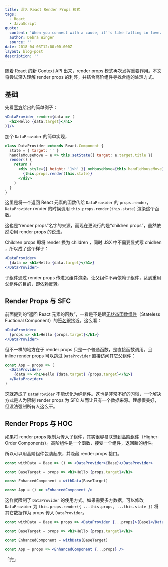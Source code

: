 ```yaml
---
title: 深入 React Render Props 模式
tags:
  - React
  - JavaScript
quote:
  content: 'When you connect with a cause, it''s like falling in love.'
  author: Debra Winger
  source: ''
date: 2018-04-03T12:00:00.000Z
layout: blog-post
description: ''
---
```


随着 React 的新 Context API 出来，render props 模式再次发挥重要作用。本文将尝试深入理解 render props 的利弊，并结合高阶组件寻找合适的处理方式。

## 基础

先看[官方](https://reactjs.org/docs/render-props.html)给出的简单例子：

```jsx
<DataProvider render={data => (
  <h1>Hello {data.target}</h1>
)}/>
```

加个 `DataProvider` 的简单实现，

```jsx
class DataProvider extends React.Component {
  state = { target: '' }
  handleMouseMove = e => this.setState({ target: e.target.title })
  render() {
    return (
      <div style={{ height: '1vh' }} onMouseMove={this.handleMouseMove}>
        {this.props.render(this.state)}
      </div>
    )
  }
}
```

这里是将一个返回 React 元素的函数传给 `DataProvider` 的 `props.render`，`DataProvider` render 的时候调用 `this.props.render(this.state)` 渲染这个函数。

这也是“render props”名字的来源，而现在更流行的是“children props”，虽然依然沿用 render props 的说法。

Children props 即将 render 换为 children ，同时 JSX 中不需要显式写 chidlren ，所以成了这个样子：

```jsx
<DataProvider>
  {data => <h1>Hello {data.target}</h1>}
</DataProvider>
```

子组件通过 render props 传进父组件渲染，让父组件不再依赖子组件，达到重用父组件的目的，即[依赖反转](https://en.wikipedia.org/wiki/Dependency_inversion_principle)。

## Render Props 与 SFC

前面提到的“返回 React 元素的函数”，一看是不是跟[无状态函数组件](https://reactjs.org/docs/components-and-props.html#functional-and-class-components)（Stateless Fuctional Component）的[签名](https://github.com/DefinitelyTyped/DefinitelyTyped/blob/8a857d6473829df15ae8d695dbac310e824479df/types/react/index.d.ts#L329)很接近。这么看：

```jsx
<DataProvider>
  {props => <h1>Hello {props.target}</h1>}
</DataProvider>
```

但不一样的地方在于 render props 只是一个普通函数，是直接函数调用。且 inline render props 可以跳过 `DataProvider` 直接访问其它父组件：

```jsx
const App = props => (
  <DataProvider>
    {data => <h1>Hello {data.target} {props.target}</h1>}
  </DataProvider>
)
```

这就造成了 `DataProvider` 不能优化为纯组件。这也是非常不好的习惯，一个解决方式是人为限制 render props 为 SFC 从而让只有一个数据来源。理想很美好，但没法强制所有人这么干。

## Render Props 与 HOC

如果将 render props 限制为传入子组件，其实很容易联想到[高阶组件](https://reactjs.org/docs/higher-order-components.html)（Higher-Order Components）。高阶组件是一个函数，接受一个组件，返回新的组件。

所以可以用高阶组件包装起来，并隐藏 render props 接口。

```jsx
const withData = Base => () => <DataProvider>{Base}</DataProvider>

const BaseTarget = props => <h1>Hello {props.target}</h1>

const EnhancedComponent = withData(BaseTarget)

const App = () => <EnhancedComponent />
```

这样就限制了 `DataProvider` 的使用方式。如果需要多方数据，可以修改 `DataProvider` 为 `this.props.render({ ...this.props, ...this.state })` 将其它数据作为 props 传入 `DataProvider`。

```jsx
const withData = Base => props => <DataProvider {...props}>{Base}</DataProvider>

const BaseTarget = props => <h1>Hello {props.target}</h1>

const EnhancedComponent = withData(BaseTarget)

const App = props => <EnhancedComponent {...props} />
```

「完」

